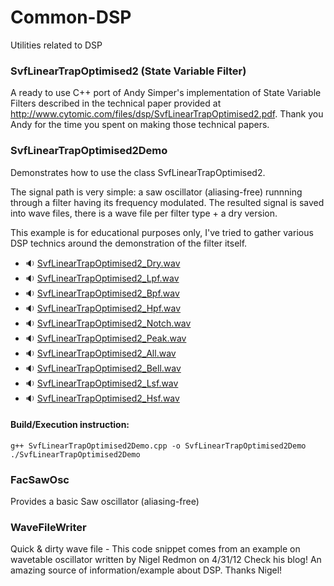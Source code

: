 # Common-DSP
Utilities related to DSP

### SvfLinearTrapOptimised2 (State Variable Filter)

A ready to use C++ port of Andy Simper's implementation of State Variable Filters described in the technical paper provided at http://www.cytomic.com/files/dsp/SvfLinearTrapOptimised2.pdf. Thank you Andy for the time you spent on making those technical papers.

### SvfLinearTrapOptimised2Demo

Demonstrates how to use the class SvfLinearTrapOptimised2.
 
The signal path is very simple: a saw oscillator (aliasing-free) runnning through a filter having its frequency modulated. 
The resulted signal is saved into wave files, there is a wave file per filter type + a dry version.
 
This example is for educational purposes only, I've tried to gather various DSP technics around the demonstration of the filter itself.

* :sound: [SvfLinearTrapOptimised2_Dry.wav](https://github.com/FredAntonCorvest/Common-DSP/blob/master/Filter/Data/SvfLinearTrapOptimised2_Dry.wav)
* :sound: [SvfLinearTrapOptimised2_Lpf.wav](https://github.com/FredAntonCorvest/Common-DSP/blob/master/Filter/Data/SvfLinearTrapOptimised2_Lpf.wav)
* :sound: [SvfLinearTrapOptimised2_Bpf.wav](https://github.com/FredAntonCorvest/Common-DSP/blob/master/Filter/Data/SvfLinearTrapOptimised2_Bpf.wav)
* :sound: [SvfLinearTrapOptimised2_Hpf.wav](https://github.com/FredAntonCorvest/Common-DSP/blob/master/Filter/Data/SvfLinearTrapOptimised2_Hpf.wav)
* :sound: [SvfLinearTrapOptimised2_Notch.wav](https://github.com/FredAntonCorvest/Common-DSP/blob/master/Filter/Data/SvfLinearTrapOptimised2_Notch.wav)
* :sound: [SvfLinearTrapOptimised2_Peak.wav](https://github.com/FredAntonCorvest/Common-DSP/blob/master/Filter/Data/SvfLinearTrapOptimised2_Peak.wav)
* :sound: [SvfLinearTrapOptimised2_All.wav](https://github.com/FredAntonCorvest/Common-DSP/blob/master/Filter/Data/SvfLinearTrapOptimised2_All.wav)
* :sound: [SvfLinearTrapOptimised2_Bell.wav](https://github.com/FredAntonCorvest/Common-DSP/blob/master/Filter/Data/SvfLinearTrapOptimised2_Bell.wav)
* :sound: [SvfLinearTrapOptimised2_Lsf.wav](https://github.com/FredAntonCorvest/Common-DSP/blob/master/Filter/Data/SvfLinearTrapOptimised2_Lsf.wav)
* :sound: [SvfLinearTrapOptimised2_Hsf.wav](https://github.com/FredAntonCorvest/Common-DSP/blob/master/Filter/Data/SvfLinearTrapOptimised2_Hsf.wav)

#### Build/Execution instruction:
    g++ SvfLinearTrapOptimised2Demo.cpp -o SvfLinearTrapOptimised2Demo
    ./SvfLinearTrapOptimised2Demo

### FacSawOsc

Provides a basic Saw oscillator (aliasing-free)

### WaveFileWriter

Quick & dirty wave file - This code snippet comes from an example on wavetable oscillator written by Nigel Redmon on 4/31/12
Check his blog! An amazing source of information/example about DSP. Thanks Nigel!
